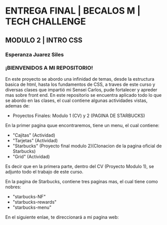# ENTREGA FINAL | BECALOS M | TECH CHALLENGE
## MODULO 2 | INTRO CSS
### Esperanza Juarez Siles
### ¡BIENVENIDOS A MI REPOSITORIO!
En este proyecto se abordo una infinidad de temas, desde la estructura basica de html, hasta los fundamentos de CSS, a traves de este curso y diversas clases que impartió mi Sensei Carlos, pude fortalecer y apreder mas sobre front end. En este repositorio se encuentra aplicado todo lo que se abordo en las clases, el cual contiene algunas actividades vistas, ademas de:
- Proyectos Finales: Modulo 1 (CV) y 2 (PAGINA DE STARBUCKS)

En la primer pagina quue encontraremos, tiene un menu, el cual contiene:
- "Cajitas" (Actividad)
- "Tarjetas" (Actividad)
- "Starbucks" (Proyecto final modulo 2)(Clonacion de la pagina oficial de Starbucks)
- "Grid" (Actividad)

Es decir que en la primera parte, dentro del CV (Proyecto Modulo 1), se adjunto todo el trabajo de este curso.

En la pagina de Starbucks, contiene tres paginas mas, el cual tiene como nobres:
- "starbucks-NF"
-  "starbucks-rewards"
-  "starbucks-menu"

En el siguiente enlae, te direccionará a mi pagina web:

